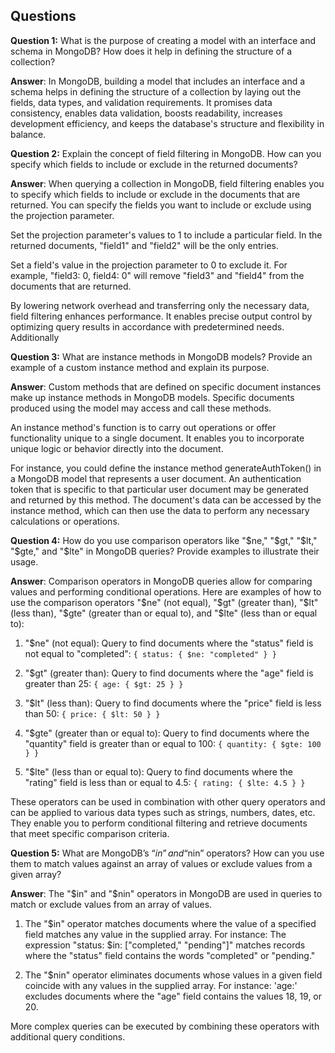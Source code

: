 ## Questions

**Question 1:** What is the purpose of creating a model with an interface and schema in MongoDB? How does it help in defining the structure of a collection?

**Answer**: In MongoDB, building a model that includes an interface and a schema helps in defining the structure of a collection by laying out the fields, data types, and validation requirements. It promises data consistency, enables data validation, boosts readability, increases development efficiency, and keeps the database's structure and flexibility in balance.


**Question 2:** Explain the concept of field filtering in MongoDB. How can you specify which fields to include or exclude in the returned documents?

**Answer**: When querying a collection in MongoDB, field filtering enables you to specify which fields to include or exclude in the documents that are returned. You can specify the fields you want to include or exclude using the projection parameter.

Set the projection parameter's values to 1 to include a particular field. In the returned documents, "field1" and "field2" will be the only entries.

Set a field's value in the projection parameter to 0 to exclude it. For example, "field3: 0, field4: 0" will remove "field3" and "field4" from the documents that are returned.

By lowering network overhead and transferring only the necessary data, field filtering enhances performance. It enables precise output control by optimizing query results in accordance with predetermined needs. Additionally

**Question 3:** What are instance methods in MongoDB models? Provide an example of a custom instance method and explain its purpose.

**Answer**: Custom methods that are defined on specific document instances make up instance methods in MongoDB models. Specific documents produced using the model may access and call these methods.

An instance method's function is to carry out operations or offer functionality unique to a single document. It enables you to incorporate unique logic or behavior directly into the document.

For instance, you could define the instance method generateAuthToken() in a MongoDB model that represents a user document. An authentication token that is specific to that particular user document may be generated and returned by this method. The document's data can be accessed by the instance method, which can then use the data to perform any necessary calculations or operations.

**Question 4:** How do you use comparison operators like "$ne," "$gt," "$lt," "$gte," and "$lte" in MongoDB queries? Provide examples to illustrate their usage.

**Answer**: Comparison operators in MongoDB queries allow for comparing values and performing conditional operations. Here are examples of how to use the comparison operators "$ne" (not equal), "$gt" (greater than), "$lt" (less than), "$gte" (greater than or equal to), and "$lte" (less than or equal to):

1. "$ne" (not equal):
   Query to find documents where the "status" field is not equal to "completed":
   `{ status: { $ne: "completed" } }`

2. "$gt" (greater than):
   Query to find documents where the "age" field is greater than 25:
   `{ age: { $gt: 25 } }`

3. "$lt" (less than):
   Query to find documents where the "price" field is less than 50:
   `{ price: { $lt: 50 } }`

4. "$gte" (greater than or equal to):
   Query to find documents where the "quantity" field is greater than or equal to 100:
   `{ quantity: { $gte: 100 } }`

5. "$lte" (less than or equal to):
   Query to find documents where the "rating" field is less than or equal to 4.5:
   `{ rating: { $lte: 4.5 } }`

These operators can be used in combination with other query operators and can be applied to various data types such as strings, numbers, dates, etc. They enable you to perform conditional filtering and retrieve documents that meet specific comparison criteria.

**Question 5:** What are MongoDB’s “$in” and “$nin” operators? How can you use them to match values against an array of values or exclude values from a given array?

**Answer**: The "$in" and "$nin" operators in MongoDB are used in queries to match or exclude values from an array of values.

1. The "$in" operator matches documents where the value of a specified field matches any value in the supplied array. For instance:
The expression "status: $in: ["completed," "pending"]" matches records where the "status" field contains the words "completed" or "pending."

2. The "$nin" operator eliminates documents whose values in a given field coincide with any values in the supplied array. For instance:
'age:' excludes documents where the "age" field contains the values 18, 19, or 20.

More complex queries can be executed by combining these operators with additional query conditions. 


